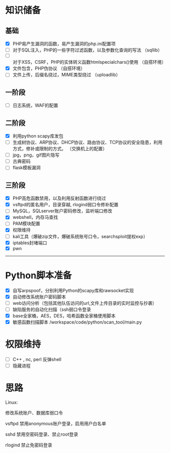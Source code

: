 # 知识储备  
## 基础  
- [x] PHP易产生漏洞的函数，易产生漏洞的php.ini配置项  
- [ ] 对于SQL注入，PHP的一些字符过滤函数，以及参数化查询的写法  （sqllib）  
- [ ] 对于XSS，CSRF，PHP的实体转义函数htmlspecialchars()使用  （自搭环境）  
- [x] 文件包含，PHP伪协议  （自搭环境）  
- [ ] 文件上传，后缀名绕过，MIME类型绕过  （uploadlib）  

## 一阶段   
- [ ] 日志系统，WAF的配置  

## 二阶段  
- [x] 利用python scapy库发包      
- [ ] 生成树协议、ARP协议、DHCP协议、路由协议、TCP协议的安全隐患，利用方式，修补或限制的方式。  （交换机上的配置） 
- [ ] jpg，png，gif图片隐写  
- [ ] 古典密码  
- [ ] flask模板漏洞  

## 三阶段  
- [x] PHP高危函数禁用，以及利用反射函数进行绕过
- [x] vsftpd的匿名用户，目录穿越, rlogind弱口令修补配置  
- [ ] MySQL，SQLserver账户密码修改，监听端口修改  
- [x] webshell，内存马查找  
- [ ] PAM模块配置  
- [x] 权限维持  
- [ ] kali工具（爆破zip文件，爆破系统账号口令，searchsploit提权exp）  
- [x] iptables封堵端口  
- [x] pwn

___
# Python脚本准备  
- [x] 自写arpspoof，分别利用Python的scapy库和rawsocket实现  
- [x] 自动修改系统账户密码脚本  
- [ ] web访问分析（包括其他队伍访问的url,文件上传目录的实时监控与抄袭）  
- [ ] 缺陷服务的自动化扫描（ssh弱口令登录  
- [x] base全家桶，AES，DES，哈希函数全家桶使用脚本  
- [x] 敏感函数扫描脚本 /workspace/code/python/scan_tool/main.py  
# 权限维持  

- [ ] C++ , nc, perl 反弹shell  
- [ ] 隐藏进程  

# 思路  

Linux:

修改系统账户、数据库弱口令

vsftpd 禁用anonymous账户登录，启用用户白名单

sshd 禁用空密码登录、禁止root登录

rlogind 禁止免密码登录


